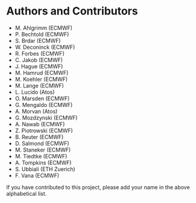 # Authors and Contributors

- M. Ahlgrimm (ECMWF)
- P. Bechtold (ECMWF)
- S. Brdar (ECMWF)
- W. Deconinck (ECMWF)
- R. Forbes (ECMWF)
- C. Jakob (ECMWF)
- J. Hague (ECMWF)
- M. Hamrud (ECMWF)
- M. Koehler (ECMWF)
- M. Lange (ECMWF)
- L. Lucido (Atos)
- O. Marsden (ECMWF)
- G. Mengaldo (ECMWF)
- A. Morvan (Atos)
- G. Mozdzynski (ECMWF)
- A. Nawab (ECMWF)
- Z. Piotrowski (ECMWF)
- B. Reuter (ECMWF)
- D. Salmond (ECMWF)
- M. Staneker (ECMWF)
- M. Tiedtke (ECMWF)
- A. Tompkins (ECMWF)
- S. Ubbiali (ETH Zuerich)
- F. Vana (ECMWF)

If you have contributed to this project,
please add your name in the above alphabetical list.
